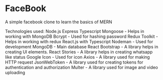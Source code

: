 # FaceBook
 A simple facebook clone to learn the basics of MERN 
 
 Technologies used:
 Node.js
 Express
 Typescript
 Mongoose - Helps in working with MongoDB
 Bcrypt - Used for hashing password
 Redux Toolkit - Helps in working with redux
 React.js with Typescript
 Nodeman - Used for development
 MongoDB - Main database
 React Bootstrap - A library helps in creating UI elements.
 React Stories - A library helps in creating whatsapp like status
 Google Icon - Used for icon
 Axios - A library used for making HTTP request
 JsonWebToken - A library used for creating tokens for authentication and authorization
 Multer - A library used for image and video uploading
